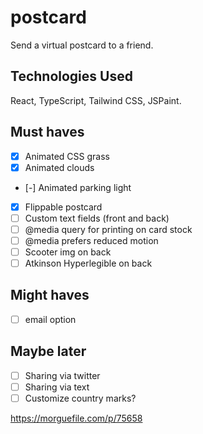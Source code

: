 # postcard
Send a virtual postcard to a friend. 

## Technologies Used
React, TypeScript, Tailwind CSS, JSPaint.

## Must haves
- [x] Animated CSS grass  
- [x] Animated clouds  
- [-] Animated parking light  
- [x] Flippable postcard  
- [ ] Custom text fields (front and back)  
- [ ] @media query for printing on card stock  
- [ ] @media prefers reduced motion
- [ ] Scooter img on back
- [ ] Atkinson Hyperlegible on back

## Might haves
- [ ] email option  

## Maybe later 
- [ ] Sharing via twitter  
- [ ] Sharing via text  
- [ ] Customize country marks?  

https://morguefile.com/p/75658
